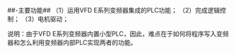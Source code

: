 ##-主要功能##
（1）运用VFD E系列变频器集成的PLC功能；
（2）完成逻辑控制；
（3）电机驱动；
  
  说明：由于VFD E系列变频器内置小型PLC，因此，难点在于如何将程序写入变频器和怎么利用变频器内部PLC实现两者的功能。
